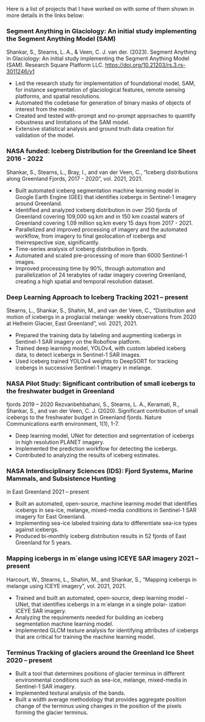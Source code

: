 Here is a list of projects that I have worked on with some of them shown in more details in the links below:

### Segment Anything in Glaciology: An initial study implementing the Segment Anything Model (SAM)
Shankar, S., Stearns, L. A., & Veen, C. J. van der. (2023). Segment Anything in Glaciology: An initial study implementing
the Segment Anything Model (SAM). Research Square Platform LLC. https://doi.org/10.21203/rs.3.rs-3011246/v1
- Led the research study for implementation of foundational model, SAM, for instance segmentation of glaciological features, remote sensing
platforms, and spatial resolutions.
- Automated the codebase for generation of binary masks of objects of interest from the model.
- Created and tested with-prompt and no-prompt approaches to quantify robustness and limitations of the SAM model.
- Extensive statistical analysis and ground truth data creation for validation of the model. 

### NASA funded: Iceberg Distribution for the Greenland Ice Sheet 2016 - 2022
Shankar, S., Stearns, L., Bray, I., and van der Veen, C., “Iceberg distributions along Greenland Fjords, 2017 -
2020”, vol. 2021, 2021.
- Built automated iceberg segmentation machine learning model in Google Earth Engine (GEE) that identifies
icebergs in Sentinel-1 imagery around Greenland.
- Identified and analyzed iceberg distribution in over 250 fjords of Greenland covering 109,000 sq.km and in
150 km coastal waters of Greenland covering 1.09 million sq.km every 15 days from 2017 - 2021.
- Parallelized and improved processing of imagery and the automated workflow, from imagery to final
geolocation of icebergs and theirrespective size, significantly.
- Time-series analysis of iceberg distribution in fjords.
- Automated and scaled pre-processing of more than 6000 Sentinel-1 images.
- Improved processing time by 90%, through automation and parallelization of 24 terabytes of radar imagery
covering Greenland, creating a high spatial and temporal resolution dataset.
### Deep Learning Approach to Iceberg Tracking 2021 – present
Stearns, L., Shankar, S., Shahin, M., and van der Veen, C., “Distribution and motion of icebergs in a proglacial
melange: weekly observations from 2020 at Helheim Glacier, East Greenland”, vol. 2021, 2021.
- Prepared the training data by labeling and augmenting icebergs in Sentinel-1 SAR imagery on the Roboflow
platform.
- Trained deep learning model, YOLOv4, with custom labeled iceberg data, to detect icebergs in Sentinel-1
SAR images.
- Used iceberg trained YOLOv4 weights to DeepSORT for tracking icebergs in successive Sentinel-1 imagery
in melange.
### NASA Pilot Study: Significant contribution of small icebergs to the freshwater budget in Greenland
fjords 2019 – 2020
Rezvanbehbahani, S., Stearns, L. A., Keramati, R., Shankar, S., and van der Veen, C. J. (2020). Significant
contribution of small icebergs to the freshwater budget in Greenland fjords. Nature Communications earth
environment, 1(1), 1-7.
- Deep learning model, UNet for detection and segmentation of icebergs in high resolution PLANET imagery.
- Implemented the prediction workflow for detecting the icebergs.
- Contributed to analyzing the results of iceberg estimates.
### NASA Interdisciplinary Sciences (IDS): Fjord Systems, Marine Mammals, and Subsistence Hunting
in East Greenland 2021 – present
- Built an automated, open-source, machine learning model that identifies icebergs in sea-ice, melange,
mixed-media conditions in Sentinel-1 SAR imagery for East Greenland.
- Implementing sea-ice labeled training data to differentiate sea-ice types against icebergs.
- Produced bi-monthly iceberg distribution results in 52 fjords of East Greenland for 5 years.
### Mapping icebergs in m´elange using ICEYE SAR imagery 2021 – present
Harcourt, W., Stearns, L., Shahin, M., and Shankar, S., “Mapping icebergs in melange using ICEYE imagery”,
vol. 2021, 2021.
- Trained and built an automated, open-source, deep learning model - UNet, that identifies icebergs in a
m´elange in a single polar- ization ICEYE SAR imagery.
- Analyzing the requirements needed for building an iceberg segmentation machine learning model.
- Implemented GLCM texture analysis for identifying attributes of icebergs that are critical for training the
machine learning model.
### Terminus Tracking of glaciers around the Greenland Ice Sheet 2020 – present
- Built a tool that determines positions of glacier terminus in different environmental conditions such as
sea-ice, melange, mixed-media in Sentinel-1 SAR imagery.
- Implemented textural analysis of the bands.
- Built a width average methodology that provides aggregate position change of the terminus using changes
in the position of the pixels forming the glacier terminus.
